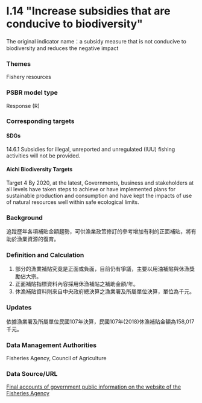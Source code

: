 # I.14 "Increase subsidies that are conducive to biodiversity"
The original indicator name：a subsidy measure that is not conducive to biodiversity and reduces the negative impact

### Themes
Fishery resources
### PSBR model type
Response (R)
### Corresponding targets
#### SDGs
14.6.1 Subsidies for illegal, unreported and unregulated (IUU) fishing activities will not be provided.
#### Aichi Biodiversity Targets
Target 4 By 2020, at the latest, Governments, business and stakeholders at all levels have taken steps to achieve or have implemented plans for sustainable production and consumption and have kept the impacts of use of natural resources well within safe ecological limits.
### Background
追蹤歷年各項補貼金額趨勢，可供漁業政策修訂的參考增加有利的正面補貼，將有助於漁業資源的復育。
### Definition and Calculation
1. 部分的漁業補貼究竟是正面或負面，目前仍有爭議，主要以用油補貼與休漁獎勵佔大宗。
2. 正面補貼指標資料內容採用休漁補貼之補助金額/年。
3. 休漁補貼資料則來自中央政府總決算之漁業署及所屬單位決算，單位為千元。
### Updates
依據漁業署及所屬單位民國107年決算，民國107年(2018)休漁補貼金額為158,017千元。
### Data Management Authorities
Fisheries Agency, Council of Agriculture
### Data Source/URL
[Final accounts of government public information on the website of the Fisheries Agency](https://www.fa.gov.tw/cht/GovAccount/index.aspx)